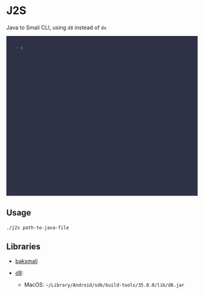 # J2S

Java to Smali CLI, using `d8` instead of `dx`

![alt text](demo.gif)

## Usage

```sh
./j2s path-to-java-file
```

## Libraries

- [baksmali](https://bitbucket.org/JesusFreke/smali/downloads/)

- [d8](https://developer.android.com/tools/releases/platform-tools):
  - MacOS: `~/Library/Android/sdk/build-tools/35.0.0/lib/d8.jar`
